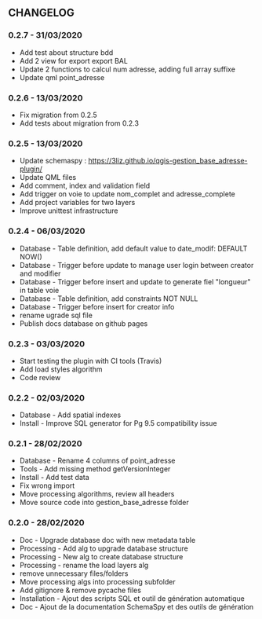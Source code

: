 ## CHANGELOG

### 0.2.7 - 31/03/2020

* Add test about structure bdd
* Add 2 view for export export BAL
* Update 2 functions to calcul num adresse, adding full array suffixe
* Update qml point_adresse

### 0.2.6 - 13/03/2020

* Fix migration from 0.2.5
* Add tests about migration from 0.2.3

### 0.2.5 - 13/03/2020

* Update schemaspy : https://3liz.github.io/qgis-gestion_base_adresse-plugin/
* Update QML files
* Add comment, index and validation field
* Add trigger on voie to update nom_complet and adresse_complete
* Add project variables for two layers
* Improve unittest infrastructure

### 0.2.4 - 06/03/2020

* Database - Table definition, add default value to date_modif: DEFAULT NOW()
* Database - Trigger before update to manage user login between creator and modifier
* Database - Trigger before insert and update to generate fiel "longueur" in table voie
* Database - Table definition, add constraints NOT NULL
* Database - Trigger before insert for creator info
* rename ugrade sql file
* Publish docs database on github pages

### 0.2.3 - 03/03/2020

* Start testing the plugin with CI tools (Travis)
* Add load styles algorithm
* Code review

### 0.2.2 - 02/03/2020

* Database - Add spatial indexes
* Install - Improve SQL generator for Pg 9.5 compatibility issue

### 0.2.1 - 28/02/2020

* Database - Rename 4 columns of point_adresse
* Tools - Add missing method getVersionInteger
* Install - Add test data
* Fix wrong import
* Move processing algorithms, review all headers
* Move source code into gestion_base_adresse folder

### 0.2.0 - 28/02/2020

* Doc - Upgrade database doc with new metadata table
* Processing - Add alg to upgrade database structure
* Processing - New alg to create database structure
* Processing - rename the load layers alg
* remove unnecessary files/folders
* Move processing algs into processing subfolder
* Add gitignore & remove pycache files
* Installation - Ajout des scripts SQL et outil de génération automatique
* Doc - Ajout de la documentation SchemaSpy et des outils de génération
